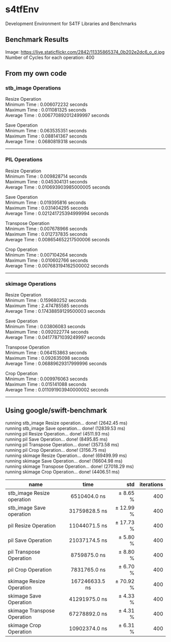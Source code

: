 # s4tfEnv

Development Environment for S4TF Libraries and Benchmarks

## Benchmark Results

Image: https://live.staticflickr.com/2842/11335865374_0b202e2dc6_o_d.jpg  
Number of Cycles for each operation: 400  

## From my own code  

### stb_image Operations  
Resize Operation  
Minimum Time : 0.006072232 seconds  
Maximum Time : 0.011081325 seconds  
Average Time : 0.006770892012499997 seconds  
   
Save Operation  
Minimum Time : 0.063535351 seconds  
Maximum Time : 0.088141367 seconds  
Average Time : 0.0680819318 seconds  
  
 --------------------------- 
### PIL Operations  
Resize Operation  
Minimum Time : 0.009828714 seconds  
Maximum Time : 0.045304131 seconds  
Average Time : 0.010693903985000005 seconds  
   
Save Operation  
Minimum Time : 0.019395816 seconds  
Maximum Time : 0.031404295 seconds  
Average Time : 0.021241725394999994 seconds  
   
Transpose Operation  
Minimum Time : 0.007678966 seconds  
Maximum Time : 0.012737835 seconds  
Average Time : 0.008654652217500006 seconds  
   
Crop Operation  
Minimum Time : 0.007104264 seconds  
Maximum Time : 0.010602766 seconds  
Average Time : 0.007683194162500002 seconds  
  
 --------------------------- 
### skimage Operations  
Resize Operation  
Minimum Time : 0.159680252 seconds  
Maximum Time : 2.474785585 seconds  
Average Time : 0.17438859129500003 seconds  
   
Save Operation  
Minimum Time : 0.03806083 seconds  
Maximum Time : 0.092022774 seconds  
Average Time : 0.04177871039249997 seconds  
   
Transpose Operation  
Minimum Time : 0.064153863 seconds  
Maximum Time : 0.092635098 seconds  
Average Time : 0.06889629317999996 seconds  
   
Crop Operation  
Minimum Time : 0.009976063 seconds  
Maximum Time : 0.015141088 seconds  
Average Time : 0.011091903940000002 seconds  
    
 ---------------------------   

## Using google/swift-benchmark

running stb_image Resize operation... done! (2642.45 ms)  
running stb_image Save operation... done! (12839.53 ms)  
running pil Resize Operation... done! (4511.93 ms)  
running pil Save Operation... done! (8495.85 ms)  
running pil Transpose Operation... done! (3573.58 ms)  
running pil Crop Operation... done! (3156.75 ms)  
running skimage Resize Operation... done! (69499.99 ms)  
running skimage Save Operation... done! (16604.98 ms)  
running skimage Transpose Operation... done! (27018.29 ms)  
running skimage Crop Operation... done! (4406.51 ms)  
      

| name                        | time           | std         | iterations  
| ----------------------------|:--------------:|------------:|-------------:
| stb_image Resize operation  | 6510404.0 ns   |  ±   8.65 % | 400         
| stb_image Save operation    | 31759828.5 ns  |  ±  12.99 % | 400         
| pil Resize Operation        | 11044071.5 ns  |  ±  17.73 % | 400         
| pil Save Operation          | 21037174.5 ns  |  ±   5.80 % | 400         
| pil Transpose Operation     | 8759875.0 ns   |  ±   8.80 % | 400         
| pil Crop Operation          | 7831765.0 ns   |  ±   6.70 % | 400         
| skimage Resize Operation    | 167246633.5 ns |  ±  70.92 % | 400         
| skimage Save Operation      | 41291975.0 ns  |  ±   4.33 % | 400         
| skimage Transpose Operation | 67278892.0 ns  |  ±   4.31 % | 400         
| skimage Crop Operation      | 10902374.0 ns  |  ±   6.31 % | 400         
